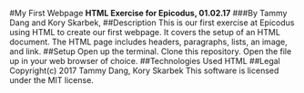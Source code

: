 #My First Webpage
**HTML Exercise for Epicodus, 01.02.17**
###By Tammy Dang and Kory Skarbek,
##Description
This is our first exercise at Epicodus using HTML to create our first webpage. It covers the setup of an HTML document. The HTML page includes headers, paragraphs, lists, an image, and link.
##Setup
Open up the terminal.
Clone this repository.
Open the file up in your web browser of choice.
##Technologies Used
HTML
##Legal
Copyright(c) 2017 Tammy Dang, Kory Skarbek
This software is licensed under the MIT license. 
